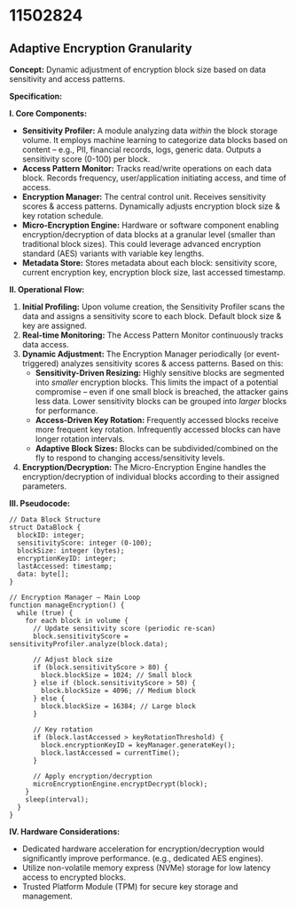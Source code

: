 # 11502824

## Adaptive Encryption Granularity

**Concept:** Dynamic adjustment of encryption block size based on data sensitivity and access patterns.

**Specification:**

**I. Core Components:**

*   **Sensitivity Profiler:** A module analyzing data *within* the block storage volume. It employs machine learning to categorize data blocks based on content – e.g., PII, financial records, logs, generic data.  Outputs a sensitivity score (0-100) per block.
*   **Access Pattern Monitor:** Tracks read/write operations on each data block. Records frequency, user/application initiating access, and time of access.
*   **Encryption Manager:**  The central control unit.  Receives sensitivity scores & access patterns.  Dynamically adjusts encryption block size & key rotation schedule.
*   **Micro-Encryption Engine:** Hardware or software component enabling encryption/decryption of data blocks at a granular level (smaller than traditional block sizes). This could leverage advanced encryption standard (AES) variants with variable key lengths.
*   **Metadata Store:**  Stores metadata about each block: sensitivity score, current encryption key, encryption block size, last accessed timestamp.

**II. Operational Flow:**

1.  **Initial Profiling:**  Upon volume creation, the Sensitivity Profiler scans the data and assigns a sensitivity score to each block. Default block size & key are assigned.
2.  **Real-time Monitoring:**  The Access Pattern Monitor continuously tracks data access.
3.  **Dynamic Adjustment:** The Encryption Manager periodically (or event-triggered) analyzes sensitivity scores & access patterns. Based on this:
    *   **Sensitivity-Driven Resizing:** Highly sensitive blocks are segmented into *smaller* encryption blocks. This limits the impact of a potential compromise – even if one small block is breached, the attacker gains less data. Lower sensitivity blocks can be grouped into *larger* blocks for performance.
    *   **Access-Driven Key Rotation:**  Frequently accessed blocks receive more frequent key rotation.  Infrequently accessed blocks can have longer rotation intervals.
    *   **Adaptive Block Sizes:** Blocks can be subdivided/combined on the fly to respond to changing access/sensitivity levels.
4.  **Encryption/Decryption:** The Micro-Encryption Engine handles the encryption/decryption of individual blocks according to their assigned parameters.  

**III. Pseudocode:**

```
// Data Block Structure
struct DataBlock {
  blockID: integer;
  sensitivityScore: integer (0-100);
  blockSize: integer (bytes);
  encryptionKeyID: integer;
  lastAccessed: timestamp;
  data: byte[];
}

// Encryption Manager – Main Loop
function manageEncryption() {
  while (true) {
    for each block in volume {
      // Update sensitivity score (periodic re-scan)
      block.sensitivityScore = sensitivityProfiler.analyze(block.data);

      // Adjust block size
      if (block.sensitivityScore > 80) {
        block.blockSize = 1024; // Small block
      } else if (block.sensitivityScore > 50) {
        block.blockSize = 4096; // Medium block
      } else {
        block.blockSize = 16384; // Large block
      }

      // Key rotation
      if (block.lastAccessed > keyRotationThreshold) {
        block.encryptionKeyID = keyManager.generateKey();
        block.lastAccessed = currentTime();
      }

      // Apply encryption/decryption
      microEncryptionEngine.encryptDecrypt(block);
    }
    sleep(interval);
  }
}
```

**IV.  Hardware Considerations:**

*   Dedicated hardware acceleration for encryption/decryption would significantly improve performance. (e.g., dedicated AES engines).
*   Utilize non-volatile memory express (NVMe) storage for low latency access to encrypted blocks.
*   Trusted Platform Module (TPM) for secure key storage and management.